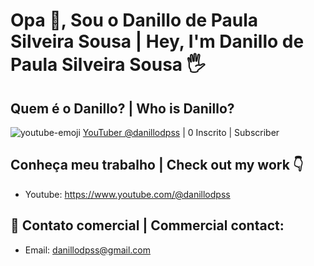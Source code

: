 # Opa 👋, Sou o Danillo de Paula Silveira Sousa | Hey, I'm Danillo de Paula Silveira Sousa 🖐
## Quem é o Danillo? | Who is Danillo?
![youtube-emoji](https://user-images.githubusercontent.com/69750393/211057864-076c5f6a-12a8-4307-a33f-83cd5c797619.png) [YouTuber @danillodpss](https://www.youtube.com/@danillodpss) | 0 Inscrito | Subscriber
## Conheça meu trabalho | Check out my work 👇
* Youtube: https://www.youtube.com/@danillodpss
## 📨 Contato comercial | Commercial contact:
* Email: danillodpss@gmail.com
